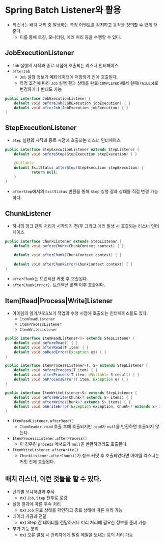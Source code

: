 # Spring Batch Listener와 활용

- 리스너는 배치 처리 중 발생하는 특정 이벤트를 감지하고 동작을 정의할 수 있게 해준다.
    - 이를 통해 로깅, 모니터링, 에러 처리 등을 수행할 수 있다.

## JobExecutionListener

- `Job` 실행의 시작과 종료 시점에 호출되는 리스너 인터페이스
- `afterJob`
    - `Job` 실행 정보가 메타데이터에 저장되기 전에 호출된다.
    - 특정 조건에 따라 `Job` 실행 결과 상태를 완료(`COMPLETED`)에서 실패(`FAILED`)로 변경하거나 반대도 가능

```java
public interface JobExecutionListener {
    default void beforeJob(JobExecution jobExecution) { }
    default void afterJob(JobExecution jobExecution) { }
}
```

## StepExecutionListener

- `Step` 실행의 시작과 종료 시점에 호출되는 리스너 인터페이스

```java
public interface StepExecutionListener extends StepListener {
    default void beforeStep(StepExecution stepExecution) { }

    @Nullable
    default ExitStatus afterStep(StepExecution stepExecution) {
			return null;
    }
}
```

- `afterStep`에서의 `ExitStatus` 반환을 통해 `Step` 실행 결과 상태를 직접 변경 가능하다.

## ChunkListener

- 하나의 청크 단위 처리가 시작되기 전/후 그리고 에러 발생 시 호출되는 리스너 인터페이스

```java
public interface ChunkListener extends StepListener {
    default void beforeChunk(ChunkContext context) { }

    default void afterChunk(ChunkContext context) { }
	
    default void afterChunkError(ChunkContext context) { }
}
```

- `afterChunk`는 트랜잭션 커밋 후 호출된다.
- `afterChunkErrror`는 트랜잭션 롤백 이후 호출된다.

## Item[Read|Process|Write]Listener

- 아이템의 읽기/처리/쓰기 작업의 수행 시점에 호출되는 인터페이스들도 있다.
  - `ItemReadListener`
  - `ItemProcessListener`
  - `ItemWriteListener`

```java
public interface ItemReadListener<T> extends StepListener {
    default void beforeRead() { }
    default void afterRead(T item) { }
    default void onReadError(Exception ex) { }
}

public interface ItemProcessListener<T, S> extends StepListener {
    default void beforeProcess(T item) { }
    default void afterProcess(T item, @Nullable S result) { }
    default void onProcessError(T item, Exception e) { }
}

public interface ItemWriteListener<S> extends StepListener {
    default void beforeWrite(Chunk<? extends S> items) { }
    default void afterWrite(Chunk<? extends S> items) { }
    default void onWriteError(Exception exception, Chunk<? extends S> items) { }
}
```

- `ItemReadListener.afterRead()`
  - `ItemReader.read` 호출 후에 호출되지만 `read`가 `null`을 반환하면 호출되지 않는다.
- `ItemProcessListener.afterProcess()`
  - 이 경우읜 `process` 메서드가 `null`을 반환하더라도 호출된다.
- `ItemWriteListener.afterWrite()`
  - `ChunkListener.afterChunk()`가 청크 커밋 후 호출되었다면 아이템 리스너는 커밋 전에 호출된다.

## 배치 리스너, 이런 것들을 할 수 있다.

- 단계별 모니터링과 추적
  - ex) `Job`, `Step` 전후로 로깅
- 실행 결과에 따른 후속 처리
  - ex) `Job` 종료 상태를 확인하고 종료 상태에 따른 처리 가능
- 데이터 가공과 전달
  - ex) Step 간 데이터를 전달하거나 미리 처리에 필요한 정보를 준비 가능
- 부가 기능 분리
  - ex) 오류 발생 시 관리자에게 알림 메일을 보내는 등의 처리 가능
